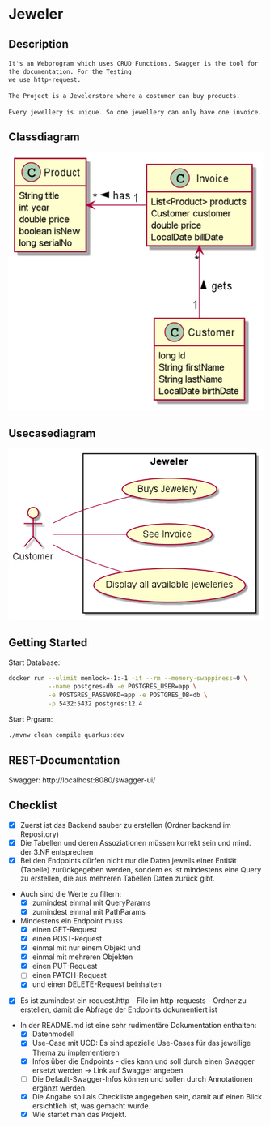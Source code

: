 # Jeweler

## Description

    It's an Webprogram which uses CRUD Functions. Swagger is the tool for the documentation. For the Testing
    we use http-request.
    
    The Project is a Jewelerstore where a costumer can buy products.

    Every jewellery is unique. So one jewellery can only have one invoice.
    
## Classdiagram

![Classdiagram](images/cld.png)

## Usecasediagram  

![Usecasediagram](images/ucd.png)  

## Getting Started
Start Database:
```bash
docker run --ulimit memlock=-1:-1 -it --rm --memory-swappiness=0 \
           --name postgres-db -e POSTGRES_USER=app \
           -e POSTGRES_PASSWORD=app -e POSTGRES_DB=db \
           -p 5432:5432 postgres:12.4
```
Start Prgram:
```bash
./mvnw clean compile quarkus:dev
```

## REST-Documentation
Swagger: http://localhost:8080/swagger-ui/

## Checklist
- [x] Zuerst ist das Backend sauber zu erstellen (Ordner backend im Repository)
- [x] Die Tabellen und deren Assoziationen müssen korrekt sein und mind. der 3.NF entsprechen
- [x] Bei den Endpoints dürfen nicht nur die Daten jeweils einer Entität (Tabelle) zurückgegeben werden, sondern es ist mindestens eine Query zu erstellen, die aus mehreren Tabellen Daten zurück gibt.
- Auch sind die Werte zu filtern:
    - [x] zumindest einmal mit QueryParams
    - [x] zumindest einmal mit PathParams
- Mindestens ein Endpoint muss
  - [x] einen GET-Request
  - [x] einen POST-Request
  - [x] einmal mit nur einem Objekt und
  - [x] einmal mit mehreren Objekten
  - [x] einen PUT-Request
  - [ ] einen PATCH-Request
  - [x] und einen DELETE-Request beinhalten
  
- [x] Es ist zumindest ein request.http - File im http-requests - Ordner zu erstellen, damit die Abfrage der Endpoints dokumentiert ist
  
- In der README.md ist eine sehr rudimentäre Dokumentation enthalten:
  - [x] Datenmodell
  - [x] Use-Case mit UCD: Es sind spezielle Use-Cases für das jeweilige Thema zu implementieren
  - [x] Infos über die Endpoints - dies kann und soll durch einen Swagger ersetzt werden → Link auf Swagger angeben
  - [ ] Die Default-Swagger-Infos können und sollen durch Annotationen ergänzt werden.
  - [x] Die Angabe soll als Checkliste angegeben sein, damit auf einen Blick ersichtlich ist, was gemacht wurde.
  - [x] Wie startet man das Projekt.
